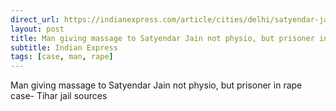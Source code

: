 ```yaml
---
direct_url: https://indianexpress.com/article/cities/delhi/satyendar-jain-oil-massage-tihar-jail-prisoner-rape-case-8282236/
layout: post
title: Man giving massage to Satyendar Jain not physio, but prisoner in rape case- Tihar jail sources
subtitle: Indian Express
tags: [case, man, rape]
---
```


Man giving massage to Satyendar Jain not physio, but prisoner in rape case- Tihar jail sources